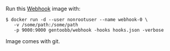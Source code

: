 Run this [Webhook][] image with:

    $ docker run -d --user nonrootuser --name webhook-0 \
       -v /some/path:/some/path
       -p 9000:9000 gentoobb/webhook -hooks hooks.json -verbose 

Image comes with git.

[Webhook]: https://github.com/adnanh/webhook
